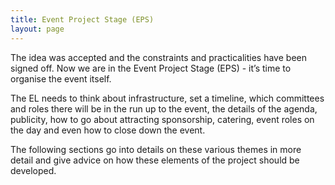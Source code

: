 ```yaml
---
title: Event Project Stage (EPS)
layout: page
---
```

The idea was accepted and the constraints and practicalities have been signed off. Now we are in the Event Project Stage (EPS) - it’s time to organise the event itself.

The EL needs to think about infrastructure, set a timeline, which committees and roles there will be in the run up to the event, the details of the agenda, publicity, how to go about attracting sponsorship, catering, event roles on the day and even how to close down the event.

The following sections go into details on these various themes in more detail and give advice on how these elements of the project should be developed.


